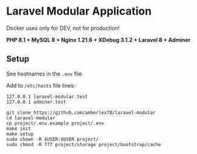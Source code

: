 # Laravel Modular Application

Docker uses only for DEV, not for production!

**PHP 8.1 + MySQL 8 + Nginx 1.21.6 + XDebug 3.1.2 + Laravel 8 + Adminer**

## Setup

See hostnames in the `.env` file.

Add to `/etc/hosts` file lines:
```
127.0.0.1 laravel-modular.test
127.0.0.1 adminer.test
```

```
git clone https://github.com/amberlex78/laravel-modular
cd laravel-modular
cp project/.env.example project/.env
make init
make setup
sudo chown -R $USER:$USER project/
sudo chmod -R 777 project/storage project/bootstrap/cache
```
